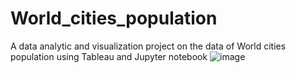 # World_cities_population
A data analytic and visualization project on the data of World cities population using Tableau and Jupyter notebook
![image](https://user-images.githubusercontent.com/75771983/193450327-52511508-ac8b-4d4e-bb1c-d7855cf17eba.png)
